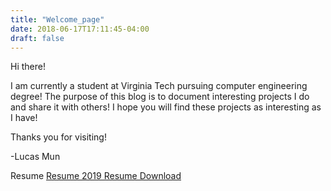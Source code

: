 ```yaml
---
title: "Welcome_page"
date: 2018-06-17T17:11:45-04:00
draft: false
---
```


Hi there! 

I am currently a student at Virginia Tech pursuing computer engineering degree! The purpose of this blog is to document interesting projects I do and share it with others! I hope you will find these projects as interesting as I have!

Thanks you for visiting!

-Lucas Mun

Resume [Resume 2019 Resume Download](../static/2019.pdf)